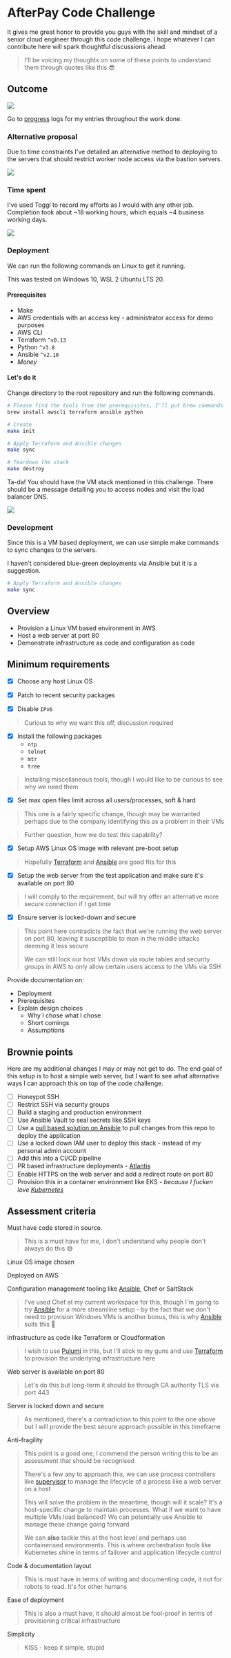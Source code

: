 # AfterPay Code Challenge

It gives me great honor to provide you guys with the skill and mindset of a senior cloud engineer through this code challenge. I hope whatever I can contribute here will spark thoughtful discussions ahead.

> I'll be voicing my thoughts on some of these points to understand them through quotes like this 😎

## Outcome

![](./images/stacks-ec2-final.svg)

Go to [progress](./PROGRESS.md) logs for my entries throughout the work done.

### Alternative proposal

Due to time constraints I've detailed an alternative method to deploying to the servers that should restrict worker node access via the bastion servers. 

![](./images/stacks-ec2-alternative.svg)

### Time spent

I've used Toggl to record my efforts as I would with any other job. Completion took about ~18 working hours, which equals ~4 business working days.

![](./images/toggl.png)

### Deployment

We can run the following commands on Linux to get it running.

This was tested on Windows 10, WSL 2 Ubuntu LTS 20.

#### Prerequisites

- Make
- AWS credentials with an access key - administrator access for demo purposes
- AWS CLI
- Terraform `^v0.13`
- Python `^v3.8`
- Ansible `^v2.10`
- *Money*

#### Let's do it

Change directory to the root repository and run the following commands.

```bash
# Please find the tools from the prerequisites, I'll put brew commands here in case
brew install awscli terraform ansible python

# Create 
make init

# Apply Terraform and Ansible changes
make sync

# Teardown the stack
make destroy
```

Ta-da! You should have the VM stack mentioned in this challenge. There should be a message detailing you to access nodes and visit the load balancer DNS.

![](./images/success.png)

### Development

Since this is a VM based deployment, we can use simple make commands to sync changes to the servers.

I haven't considered blue-green deployments via Ansible but it is a suggestion.

```bash
# Apply Terraform and Ansible changes
make sync
```

## Overview

- Provision a Linux VM based environment in AWS
- Host a web server at port 80
- Demonstrate infrastructure as code and configuration as code

## Minimum requirements

- [x] Choose any host Linux OS

- [x] Patch to recent security packages

- [x] Disable `IPv6`

> Curious to why we want this off, discussion required

- [x] Install the following packages 
  - `ntp`
  - `telnet`
  - `mtr`
  - `tree`

> Installing miscellaneous tools, though I would like to be curious to see why we need them

- [x] Set max open files limit across all users/processes, soft & hard
  
> This one is a fairly specific change, though may be warranted perhaps due to the company identifying this as a problem in their VMs

> Further question, how we do test this capability?

- [x] Setup AWS Linux OS image with relevant pre-boot setup

> Hopefully [Terraform](https://www.terraform.io/) and [Ansible](https://www.ansible.com/) are good fits for this

- [x] Setup the web server from the test application and make sure it's available on port 80

> I will comply to the requirement, but will try offer an alternative more secure connection if I get time

- [x] Ensure server is locked-down and secure

> This point here contradicts the fact that we're running the web server on port 80, leaving it susceptible to man in the middle attacks deeming it less secure
> 
> We can still lock our host VMs down via route tables and security groups in AWS to only allow certain users access to the VMs via SSH

Provide documentation on:

- Deployment
- Prerequisites
- Explain design choices
  - Why I chose what I chose
  - Short comings
  - Assumptions

## Brownie points

Here are my additional changes I may or may not get to do. The end goal of this setup is to host a simple web server, but I want to see what alternative ways I can approach this on top of the code challenge.

- [ ] Honeypot SSH
- [ ] Restrict SSH via security groups
- [ ] Build a staging and production environment
- [ ] Use Ansible Vault to seal secrets like SSH keys
- [ ] Use a [pull based solution on Ansible](https://docs.ansible.com/ansible/latest/user_guide/playbooks_intro.html#ansible-pull) to pull changes from this repo to deploy the application
- [ ] Use a locked down IAM user to deploy this stack - instead of my personal admin account
- [ ] Add this into a CI/CD pipeline
- [ ] PR based infrastructure deployments - [Atlantis](https://www.runatlantis.io/)
- [ ] Enable HTTPS on the web server and add a redirect route on port 80
- [ ] Provision this in a container environment like EKS - *because I fucken love [Kubernetes](https://kubernetes.io/)*

## Assessment criteria

Must have code stored in source.

> This is a must have for me, I don't understand why people don't always do this 😅

Linux OS image chosen

Deployed on AWS

Configuration management tooling like [Ansible](https://www.ansible.com/), Chef or SaltStack

> I've used Chef at my current workspace for this, though I'm going to try [Ansible](https://www.ansible.com/) for a more streamline setup - by the fact that we don't need to provision Windows VMs is another bonus, this is why [Ansible](https://www.ansible.com/) suits this 🙂

Infrastructure as code like Terraform or Cloudformation

> I wish to use [Pulumi](https://www.pulumi.com/) in this, but I'll stick to my guns and use [Terraform](https://www.terraform.io/) to provision the underlying infrastructure here

Web server is available on port 80

> Let's do this but long-term it should be through CA authority TLS via port 443

Server is locked down and secure

> As mentioned, there's a contradiction to this point to the one above but I will provide the best secure approach possible in this timeframe

Anti-fragility

> This point is a good one, I commend the person writing this to be an assessment that should be recognised
> 
> There's a few any to approach this, we can use process controllers like [supervisor](http://supervisord.org/) to manage the lifecycle of a process like a web server on a host
> 
> This will solve the problem in the meantime, though will it scale? It's a host-specific change to maintain processes. What if we want to have multiple VMs load balanced? We can potentially use Ansible to manage these change going forward
> 
> We can **also** tackle this at the host level and perhaps use containerised environments. This is where orchestration tools like Kubernetes shine in terms of failover and application lifecycle control

Code & documentation layout

> This is must have in terms of writing and documenting code, it not for robots to read. It's for other humans

Ease of deployment

> This is also a must have, it should almost be fool-proof in terms of provisioning critical infrastructure

Simplicity

> KISS - keep it simple, stupid
